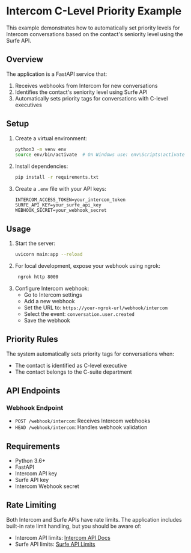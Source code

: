 # Intercom C-Level Priority Example

This example demonstrates how to automatically set priority levels for Intercom conversations based on the contact's seniority level using the Surfe API.

## Overview

The application is a FastAPI service that:
1. Receives webhooks from Intercom for new conversations
2. Identifies the contact's seniority level using Surfe API
3. Automatically sets priority tags for conversations with C-level executives


## Setup

1. Create a virtual environment:
   ```bash
   python3 -m venv env
   source env/bin/activate  # On Windows use: env\Scripts\activate
   ```

2. Install dependencies:
   ```bash
   pip install -r requirements.txt
   ```

3. Create a `.env` file with your API keys:
   ```
   INTERCOM_ACCESS_TOKEN=your_intercom_token
   SURFE_API_KEY=your_surfe_api_key
   WEBHOOK_SECRET=your_webhook_secret
   ```

## Usage

1. Start the server:
   ```bash
   uvicorn main:app --reload
   ```
2. For local development, expose your webhook using ngrok:
   ```bash
   	ngrok http 8000
   ```
2. Configure Intercom webhook:
   - Go to Intercom settings
   - Add a new webhook
   - Set the URL to: `https://your-ngrok-url/webhook/intercom`
   - Select the event: `conversation.user.created`
   - Save the webhook

## Priority Rules

The system automatically sets priority tags for conversations when:
- The contact is identified as C-level executive
- The contact belongs to the C-suite department

## API Endpoints

### Webhook Endpoint
- `POST /webhook/intercom`: Receives Intercom webhooks
- `HEAD /webhook/intercom`: Handles webhook validation

## Requirements

- Python 3.6+
- FastAPI
- Intercom API key
- Surfe API key
- Intercom Webhook secret

## Rate Limiting

Both Intercom and Surfe APIs have rate limits. The application includes built-in rate limit handling, but you should be aware of:
- Intercom API limits: [Intercom API Docs](https://developers.intercom.com/docs)
- Surfe API limits: [Surfe API Limits](https://developers.surfe.com/rate-limits)
